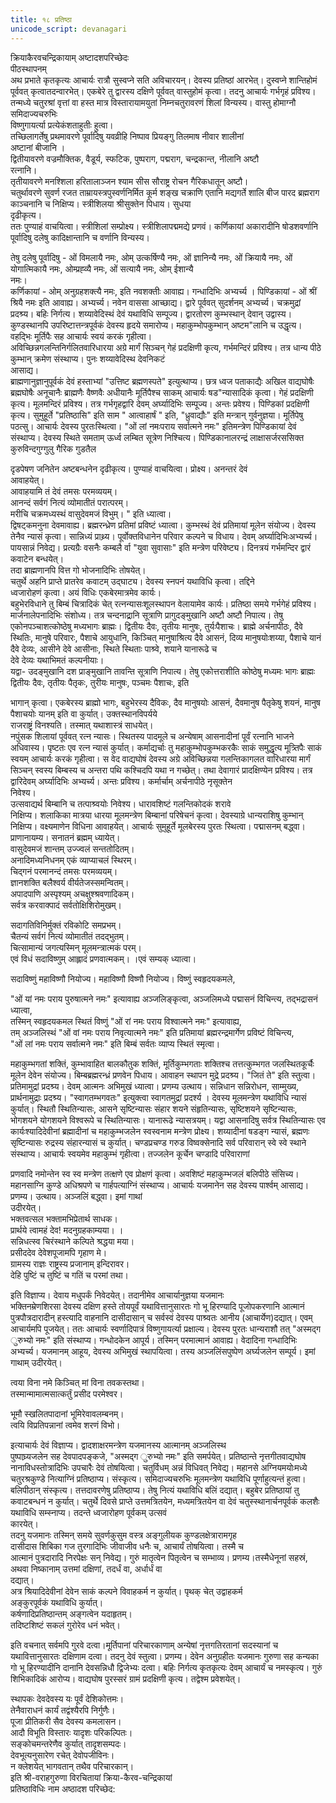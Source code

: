 ```yaml
---
title: १८ प्रतिष्ठा
unicode_script: devanagari
---
```

क्रियाकैरवचन्द्रिकायाम् अष्टादशपरिच्छेदः  
पीठस्थापनम्  
अथ प्रभाते कृतकृत्यः आचार्यः रात्रौ सुस्वप्ने सति अविचारयन्। देवस्य प्रतिष्ठां  आरभेत्। दुस्वप्ने शान्तिहोमं पूर्ववत् कृत्वातदन्वारभेत्। एकबेरे तु द्वारस्य दक्षिणे पूर्ववत्  वास्तुहोमं कृत्वा। तदनु आचार्यः गर्भगृहं प्रविश्य। तन्मध्ये चतुरश्रां वृत्तां वा हस्त मात्र  विस्तारायामयुतां निम्नचतुरावरणं शिलां विन्यस्य। वास्तु होमाग्नौ समिदाज्यचरुभिः  
विष्णुगायर्त्या प्रत्येकंशताहुतीः हुत्वा।  
तच्छिलागर्तेषु प्रथमावरणे पूर्वादिषु यवव्रीहि निष्पाव प्रियङ्गु तिलमाष नीवार शालीनां  
अष्टानां बीजानि ।  
द्वितीयावरणे वज्रमौक्तिक, वैडूर्य, स्फटिक, पुष्पराग, पद्मराग, चन्द्रकान्त, नीलानि अष्टौ  
रत्नानि।  
तृतीयावरणे मनश्शिला हरितालाञ्जन श्याम सीस सौराष्ट्र रोचन गैरिकधातून् अष्टौ।  
चतुर्थावरणे सुवर्ण रजत ताम्रायस्त्रपुस्वर्णनिर्मित कूर्म शङ्ख चक्राणि एतानि मद्यगर्ते  शालि बीज पारद ब्रह्मराग काञ्चनानि च निक्षिप्य। स्त्रीशिलया श्रीसुक्तेन पिधाय। सुधया  
दृढीकृत्य।  
ततः पुण्याहं वाचयित्वा। स्त्रीशिलां सम्प्रोक्ष्य। स्त्रीशिलापद्ममद्ये प्रणवं। कर्णिकायां  अकारादीनि षोडशवर्णानि पूर्वादिषु दलेषु कादिक्षान्तानि च वर्णानि विन्यस्य।  

तेषु दलेषु पूर्वादिषु - ओं विमलायै नमः, ओम् उत्कर्षिण्यै नमः, ओं ज्ञानिन्यै नमः, ओं  क्रियायै नमः, ओं योगात्मिकायै नमः, ओम्प्रह्व्यै नमः, ओं सत्यायै नमः, ओम् ईशान्यै  
नमः।  
कर्णिकायां - ओम् अनुग्रहशक्त्यै नमः, इति नवशक्तीः आवाह्य। गन्धादिभिः अभ्यर्च्य ।  पिण्डिकायां - ओं श्रीं श्रियै नमः इति आवाह्य। अभ्यर्च्य। नवेन वाससा आच्छाद्य। द्वारे  पूर्ववत् सुदर्शनम् अभ्यर्च्य। चक्रमुद्रां प्रदश्र्य। बहिः निर्गत्य।  शय्यावेदिस्थं देवं यथाविधि सम्पूज्य। द्वारतोरण कुम्भस्थान् देवान् उद्वास्य। कुण्डस्थानपि  उपरिष्टात्तन्त्रपूर्वकं देवस्य हृदये समारोप्य। महाकुम्भोपकुम्भान् अष्टम"लानि च उद्धृत्य।  
वहद्भिः मूर्तिपैः सह आचार्यः स्वयं करकं गृहीत्वा।  
अविच्छिन्नगलन्तिनिर्गलितवारिधारया अग्रे मार्गं सिञ्चन् गेहं प्रदक्षिणी कृत्य, गर्भमन्दिरं  प्रविश्य। तत्र धान्य पीठे कुम्भान् क्रमेण संस्थाप्य। पुनः शय्यावेदिस्थ देवनिकटं  
आसाद्य।  
ब्राह्मणानुज्ञानुपूर्वकं देवं हस्ताभ्यां "उत्तिष्ट ब्रह्मणस्पते" इत्युत्थाप्य। छत्र ध्वज  पताकाद्यैः अखिल वाद्यघोषैः ब्रह्मघोषैः अनूचानैः ब्राह्मणैः वैष्णवैः अधीयानैः मूर्तिपैश्च  साकम् आचार्यः षड"न्यासादिकं कृत्वा। गेहं प्रदक्षिणी कृत्य। मूलमन्दिरं प्रविश्य। तत्र  गर्भगृहद्वारि देवम् अर्घ्यादिभिः सम्पूज्य। अन्तः प्रवेश्य। पिण्डिकां प्रदक्षिणी कृत्य।  सुमुहूर्ते "प्रतिष्ठासि" इति साम " आत्वाहार्षं " इति, "ध्रुवाद्यौः" इति मन्त्रान्  गुर्वनुज्ञया। मूर्तिपेषु पठत्सु। आचार्यः देवस्य पुरतःस्थित्वा।  "ओं लां नमःपराय  सर्वात्मने नमः" इतिमन्त्रेण पिण्डिकायां देवं संस्थाप्य। देवस्य स्थिते समताम् ऊर्ध्व लम्बित  सूत्रेण निश्चित्य। पिण्डिकानालरन्द्रं लाक्षासर्जरससिक्त कुरुविन्दगुग्गुलु गैरिक गुडतैल  

दृडपेषण जनितेन अष्टबन्धनेन दृढीकृत्य। पुण्याहं वाचयित्वा। प्रोक्ष्य। अनन्तरं देवं  
आवाहयेत्।  
आवाहयामि तं देवं तमसः परमव्ययम्।  
आनन्दं सर्वगं नित्यं व्योमातीतं परात्परम्।  
मरीचि चक्रमध्यस्थं वासुदेवमजं विभुम्। " इति ध्यात्वा।  
द्विषट्कमनुना देवमावाह्य। ब्रह्मरन्ध्रेण प्रतिमां प्रविष्टं ध्यात्वा। कुम्भस्थं देवं प्रतिमायां  मूलेन संयोज्य। देवस्य तेनैव न्यासं कृत्वा। सान्निध्यं प्राथ्र्य। पूर्वोक्तविधानेन परिवार  कल्पने च विधाय। देवम् अर्घ्यादिभिःअभ्यर्च्य। पायसान्नं निवेद्य। प्रत्यग्रैः वसनैः कम्बलै  र्वा  "युवा सुवासाः" इति मन्त्रेण परिवेष्ट्य। दिनत्रयं गर्भमन्दिर द्वारं कवाटेन बन्धयेत्।  
तदा ब्राह्मणानपि वित्त गो भोजनादिभिः तोषयेत्।  
चतुर्थे अहनि प्राप्ते प्रातरेव कवाटम् उद्घाट्य। देवस्य स्नपनं यथाविधि कृत्वा। तद्दिने  
ध्वजारोहणं कृत्वा। अयं विधिः एकबेरमात्रमेव कार्यः।  
बहुभेरविधाने तु बिम्बं चित्रादिकं चेत् रत्नन्यासःशूलस्थापन वेलायामेव कार्यः। प्रतिष्ठा  समये गर्भगेहं प्रविश्य। मार्जनालेपनादिभिः संशोध्य। तत्र चन्दनाद्र्रानि सूत्राणि  प्रागुदङ्मुखानि अष्टौ अष्टौ निपात्य। तेषु एकोनपञ्चाशत्कोष्ठेषु मध्यभागः ब्राह्मः। द्वितीयः  दैवः, तृतीयः मानुषः, तुर्यःपैशाचः। ब्राह्मे अर्चनापीठः, दैवे स्थितिः, मानुषे  परिवारः, पैशाचे आयुधानि, किञ्चित् मानुषाश्रित्य दैवे आसनं, दिव्य मानुषयोःशय्या, पैशाचे यानं दैवे देव्यः, आसीने देवे आसीनाः, स्थिते स्थिताः पाश्र्वे, शयाने यानारूढे च  
देवे देव्यः यथाभिमतं कल्पनीयाः।  
यद्वा- उदङ्मुखानि दश प्राङ्मुखानि तावन्ति सूत्राणि निपात्य। तेषु एकोत्तराशीति कोष्ठेषु  मध्यमः भागः ब्राह्मः द्वितीयः दैवः, तृतीयः पैतृकः, तुरीयः मानुषः, पञ्चमः पैशाचः, इति  

भागान् कृत्वा। एकबेरस्य ब्राह्मो भागः, बहुभेरस्य दैविकः, दैव मानुषयोः आसनं, 
दैवमानुष पैतृकेषु शयनं, मानुष पैशाचयोः यानम् इति वा कुर्यात्। उक्तस्थानविपर्यये  
राजराष्ट्रं विनश्यति। तस्मात् यथाशास्त्रं साधयेत्।  
नपुंसक शिलायां पूर्ववत् रत्न न्यासः। स्थितस्य पादमूले च अन्येषाम् आसनादीनां पूर्वं  रत्नानि भाजने अधिवास्य। पृष्टतः एव रत्न न्यासं कुर्यात्। कर्माद्यर्चाः तु  महाकुम्भोपकुम्भकरकैः साकं समुद्धृत्य मूत्र्तिपैः साकं स्वयम् आचार्यः करकं गृहीत्वा। स  वेद वाद्यघोषं देवस्य अग्रे अविच्छिन्नया गलन्तिकागलत वारिधारया मार्गं सिञ्चन् स्वस्य  बिम्बस्य च अन्तरा पथि कश्चिदपि यथा न गच्छेत्। तथा देवागारं प्रादक्षिण्येन प्रविश्य।  तत्र द्वारिदेवम् अर्घ्यादिभिः अभ्यर्च्य। अन्तः प्रविश्य। कर्मार्चाम् अर्चनापीठे नृसूक्तेन  
निवेश्य।  
उत्सवाद्यर्थ बिम्बानि च तत्पाश्र्वयोः निवेश्य। धारावशिष्टं गलन्तिकोदकं शरावे  
निक्षिप्य। शलाकिका मात्रया धारया मूलमन्त्रेण बिम्बानां परिषेचनं कृत्वा। देवस्याग्रे  धान्यराशिषु कुम्भान् निक्षिप्य। वक्ष्यमाणेन विधिना आवाहयेत्।  आचार्यः सुमुहूर्ते मूलबेरस्य पुरतः स्थित्वा। पद्मासनम् बद्ध्वा।  
प्राणानायम्य। सनातनं ब्रह्मम् ध्यायेत्।  
वासुदेवमजं शान्तम् उज्ज्वलं सन्ततोदितम्।  
अनादिमध्यनिधनम् एकं व्याप्याचलं स्थिरम्।  
चिद्गनं परमानन्दं तमसः परमव्ययम्।  
ज्ञानशक्ति बलैश्वर्य वीर्यतेजस्समन्वितम्।  
अपादपाणि अस्पृश्यम् अचक्षुश्श्रवणादिकम्।  
सर्वत्र करवाक्पादं सर्वतोक्षिशिरोमुखम्।  

सदागतिविनिर्मुक्तं रविकोटि समप्रभम्।  
चैतन्यं सर्वगं नित्यं व्योमातीतं तदद्भुतम्।  
चित्सामान्यं जगत्यस्मिन् मूलमन्त्रात्मकं परम्।  
एवं विधं सदाविष्णुम् आह्लादं प्रणवात्मकम्। ।एवं सम्यक् ध्यात्वा।  

सदाविष्णुं महाविष्णौ नियोज्य। महाविष्णौ विष्णौ नियोज्य। विष्णुं स्वहृदयकमले,  

"ओं  यां नमः पराय पुरुषात्मने नमः" इत्यावाह्य अञ्जलिङ्कृत्वा, अञ्जलिमध्ये पद्मासनं  विचिन्त्य, तद्भद्रासनं ध्यात्वा,  
तस्मिन् स्वहृदयकमल स्थितं विष्णुं   "ओं रां नमः पराय विश्वात्मने नमः" इत्यावाह्य,  
तम् अञ्जलिस्थं  "ओं वां नमः पराय  निवृत्यात्मने नमः" इति प्रतिमायां ब्रह्मरन्द्रमार्गेण प्रविष्टं विचिन्त्य,  
"ओं लां नमः पराय  सर्वात्मने नमः" इति बिम्बं सर्वतः व्याप्य स्थितं स्मृत्वा। 

महाकुम्भगतां शक्तिं, कुम्भावाहित बालकौतुक शक्तिं, मूर्तिकुम्भगताः शक्तिश्च तत्तत्कुम्भगत जलस्थितकूर्चैः  मूलेन देवेन संयोज्य। बिम्बब्रह्मरन्ध्रं प्रणवेन पिधाय। आवाहन स्थापन मुद्रे प्रदश्र्य।  "जितं ते" इति स्तुत्वा। प्रतिमामुद्रां प्रदश्र्य। देवम् आत्मनः अभिमुखं ध्यात्वा। प्रणम्य  उत्थाय। सन्निधान सन्निरोधन, साम्मुख्य, प्रार्थनामुद्राः प्रदश्र्य।  "स्वागतम्भगवतः"   इत्युक्त्वा स्वागतमुद्रां प्रदर्श्य । देवस्य मूलमन्त्रेण यथाविधि न्यासं कुर्यात्। स्थितौ  स्थितिन्यासः, आसने सृष्टिन्यासः संहार शयने संहृतिन्यासः, सृष्टिशयने सृष्टिन्यासः, भोगशयने योगशयने विश्वरूपे च स्थितिन्यासः। यानारूढे न्यासत्रयम्। यद्वा  आसनादिषु सर्वत्र स्थितिन्यासः एव कार्यःश्यादिदेवीनां ब्रह्मादीनां च महाकुम्भजलेन  स्वस्वनाम मन्त्रेण प्रोक्ष्य। शय्यादीनां षडङ्ग न्यासं, ब्रह्मणः सृष्टिन्यासः रुद्रस्य  संहारन्यासं च कुर्यात्। चण्डप्रचण्ड गरुड विष्वक्सेनादि सर्व परिवारान् स्वे स्वे स्थाने  संस्थाप्य। आचार्यः स्वयमेव महाकुम्भं गृहीत्वा। तज्जलेन कूर्चेन चण्डादि परिवाराणां  

प्रणवादि नमोन्तेन स्व स्व मन्त्रेण तत्क्षणे एव प्रोक्षणं कृत्वा। अवशिष्टं महाकुम्भजलं  बलिपीठे संसिच्य। महानसाग्नि कुण्डे अधिश्रपणे च गार्हपत्याग्निं संस्थाप्य। आचार्यः  यजमानेन सह देवस्य पार्श्वम् आसाद्य। प्रणम्य। उत्थाय। अञ्जलिं बद्ध्वा। इमां गाथां  
उदीरयेत्।  
भक्तवत्सल भक्तामभिप्रेतार्थ साधक।  
प्रार्थये त्वामहं देव! मदनुग्रहकाम्यया। ।  
सन्निधत्स्व चिरंस्थाने कल्पिते श्रद्धया मया।  
प्रसीददेव देवेशपूजामपि गृहाण मे।  
ग्रामस्य राज्ञः राष्ट्रस्य प्रजानाम् इन्दिरावर।  
देहि पुष्टिं च तुष्टिं च गतिं च परमां तथा।  

इति विज्ञाप्य। देवाय मधुपर्कं निवेदयेत्। तदानीमेव आचार्यानुज्ञया यजमानः  
भक्तिनम्रेणशिरसा देवस्य दक्षिण हस्ते तोयपूर्वं यथावित्तानुसारतः गो भू हिरण्यादि  पूजोपकरणानि आत्मानं पुत्रपौत्रदारादीन् हस्त्यादि वाहनानि दासीदासान् च सर्वस्वं  देवस्य पाश्र्वतः आनीय (आचार्येण)दद्यात्। एवम् आचार्यमपि पूजयेत्।  ततः आचार्यः स्वर्णादिपात्रं विष्णुगायर्त्या प्रक्षाल्य। देवस्य पुरतः धान्यराशौ तत्  "अस्मद्ग ुरुभ्यो नमः" इति संस्थाप्य। गन्धोदकेन आपूर्य। तस्मिन् परमात्मानं  आवाह्य। वेदादिना गन्धादिभिः अभ्यर्च्य। यजमानम् आहूय, देवस्य अभिमुखं  स्थापयित्वा। तस्य अञ्जलिंसपुष्पेण अर्घ्यजलेन सम्पूर्य। इमां गाथाम् उदीरयेत्।  

त्वया विना नमे किञ्चित् मां विना तवकस्तथा।  
तस्मान्मामात्मसात्कर्तुं प्रसीद परमेश्वर।  

भूमौ स्खलितपादानां भूमिरेवावलम्बनम्।  
त्वयि विप्रतिपन्नानां त्वमेव शरणं विभो।  

इत्याचार्यः देवं विज्ञाप्य। द्वादशाक्षरमन्त्रेण यजमानस्य आत्मानम् अञ्जलिस्थ  
पुष्पाघ्र्यजलेन सह देवपादपङ्कजे, "अस्मद्ग ुरुभ्यो नमः" इति समर्पयेत्। प्रतिष्ठान्ते  नृत्तगीतवाद्यघोष नानाविधस्तोत्रादिभिः उपचारैः देवं तोषयित्वा। चतुर्विधम् अन्नं  विधिवत् निवेद्य। महानसे अग्नियमयोःमध्ये चतुरश्रकुण्डे नित्याग्निं प्रतिष्ठाप्य।  संस्कृत्य। समिदाज्यचरुभिः मूलमन्त्रेण यथाविधि पूर्णाहुत्यन्तं हुत्वा। बलिपीठान्  संस्कृत्य। तत्तदावरणेषु प्रतिष्ठाप्य। तेषु नित्यं यथाविधि बलिं दद्यात्। बहुबेर प्रतिष्ठायां  तु कवाटबन्धनं न कुर्यात्। चतुर्थे दिवसे प्राप्ते उत्तमत्रितयेन, मध्यमत्रितयेन वा देवं  चतुस्स्थानार्चनपूर्वकं कलशैः यथाविधि सम्स्नाप्य। तदन्ते ध्वजारोहण पूर्वकम् उत्सवं  
कारयेत्।  
तदनु यजमानः तस्मिन् समये सुवर्णकुसुम वस्त्र अङ्गुलीयक कुण्डलक्षेत्रारामगृह  
दासीदास शिबिका गज तुरगादिभिः जीवाजीव धनैः च, आचार्यं तोषयित्वा। तस्मै च  
आत्मानं पुत्रदारादि निरपेक्षः सन् निवेद्य। गुरुं मातृत्वेन पितृत्वेन च सम्भाव्य।  प्रणम्य।तस्मैधेनूनां सहस्रं, अथवा निष्कानाम् उत्तमां दक्षिणां, तदर्धं वा, अर्धार्धं वा  
दद्यात्।  
अत्र श्रियादिदेवीनां देवेन साकं कल्पने विवाहकर्म न कुर्यात्। पृथक् चेत् उद्वाहकर्म  
अङ्कुरपूर्वकं यथाविधि कुर्यात्।  
कर्षणादिप्रतिष्ठान्तम् अङ्गत्वेन यदाहृतम्।  
तदिष्टशिष्टं सकलं गुरोरेव धनं भवेत्।  

इति वचनात् सर्वमपि गुरवे दत्वा।मूर्तिपानां परिचारकाणाम् अन्येषां नृत्तगतिरतानां  सदस्यानां च यथावित्तानुसारतः दक्षिणाम दत्वा। तदनु देवं स्तुत्वा। प्रणम्य। देवेन  अनुग्रहीतः यजमानः गुरुणा सह कन्यका गो भू हिरण्यादीनि दानानि देवसन्निधौ  द्विजेभ्यः दत्वा। बहिः निर्गत्य कृतकृत्यः देवम् आचार्यं च नमस्कृत्य। गुरुं शिभिकादिकं  आरोप्य। वाद्यघोष पुरस्सरं ग्रामं प्रदक्षिणी कृत्य। तद्वेश्म प्रवेशयेत्।  

स्थापकः देवदेवस्य यः पूर्वं देशिकोत्तमः।  
तेनैवाराधनं कार्यं तद्वंश्यैरपि निर्गुणैः।  
पूजा प्रीतिकरी सैव देवस्य कमलासन।  
आदौ विभूति विस्तारः यादृशः परिकल्पितः।  
सङ्कोचमन्तरेणैव कुर्यात् तादृशसम्पदः।  
देवभूत्यनुसारेण रचेत् देवोपजीविनः।  
न क्लेशयेत् भागवतान् तथैव परिचारकान्।  
इति श्री-वराहगुरुणा विरचितायां क्रिया-कैरव-चन्द्रिकायां  
प्रतिष्ठाविधिः नाम अष्ठादश परिच्छेद:  
